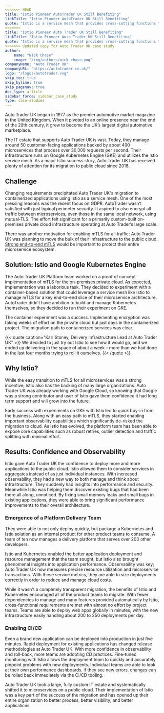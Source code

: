 ```yaml
---
<<<<<<< HEAD
title: "Istio Pioneer AutoTrader UK Still Benefiting"
linkTitle: "Istio Pioneer AutoTrader UK Still Benefiting"
quote: "Istio is a service mesh that provides cross-cutting functions that all micro services environments need."
=======
title: "Istio Pioneer Auto Trader UK Still Benefiting"
linkTitle: "Istio Pioneer Auto Trader UK Still Benefiting"
quote: "Istio is a service mesh that provides cross-cutting functions that all micro services environments need"
>>>>>>> Updated copy for Auto Trader UK case study
author:
    name: "Nick Chase"
    image: "/img/authors/nick-chase.png"
companyName: "Auto Trader UK"
companyURL: "https://autotrader.co.uk/"
logo: "/logos/autotrader.svg"
skip_toc: true
skip_byline: true
skip_pagenav: true
doc_type: article
sidebar_force: sidebar_case_study
type: case-studies
---
```

[comment]: <> (TODO: Replace placeholders)

Auto Trader UK began in 1977 as the premier automotive market magazine in the United Kingdom. When it pivoted to an online presence near the end of the 20th century, it grew to become the UK’s largest digital automotive marketplace.

The IT estate that supports Auto Trader UK is vast. Today, they manage around 50 customer-facing applications backed by about 400 microservices that process over 30,000 requests per second. Their infrastructure runs on Google Kubernetes Engine (GKE) and utilizes the Istio service mesh. As a major Istio success story, Auto Trader UK has received plenty of attention for its migration to public cloud since 2018.

## Challenge

Changing requirements precipitated Auto Trader UK's migration to containerized applications using Istio as a service mesh. One of the most pressing reasons was the recent focus on GDPR. AutoTrader wasn’t satisfied with just typical perimeter security. It aspired to also encrypt all traffic between microservices, even those in the same local network, using mutual-TLS. The effort felt significant for a primarily custom-built on-premises private cloud infrastructure operating at Auto Trader’s large scale.

There was another motivation for enabling mTLS for all traffic; Auto Trader UK was planning to move the bulk of their infrastructure to the public cloud. [Strong end-to-end mTLS](/latest/docs/tasks/security/authentication/mtls-migration/) would be important to protect their entire microservice ecosystem.

## Solution: Istio and Google Kubernetes Engine

The Auto Trader UK Platform team worked on a proof of concept implementation of mTLS for the on-premises private cloud. As expected, implementation was a laborious task. They decided to experiment with a container-based solution that could leverage a service mesh like Istio to manage mTLS for a key end-to-end slice of their microservice architecture. AutoTrader didn’t have ambition to build and manage Kubernetes themselves, so they decided to run their experiment on GKE.

The container experiment was a success. Implementing encryption was taking weeks of effort on the private cloud but just days in the containerized project. The migration path to containerized services was clear.

{{< quote caption="Karl Stoney, Delivery Infrastructure Lead at Auto Trader UK" >}}
We decided to just try out Istio to see how it would go, and we ended up delivering in the space of about a week – more than we had done in the last four months trying to roll it ourselves.
{{< /quote >}}

## Why Istio?

While the easy transition to mTLS for all microservices was a strong incentive, Istio also has the backing of many large organizations. Auto Trader UK was already working with Google Cloud, so knowing that Google was a strong contributor and user of Istio gave them confidence it had long term support and will grow into the future.

Early success with experiments on GKE with Istio led to quick buy-in from the business. Along with an easy path to mTLS, they started enabling important observability capabilities which significantly de-risked the migration to cloud. As Istio has evolved, the platform team has been able to expose core capabilities such as robust retries, outlier detection and traffic splitting with minimal effort.

## Results: Confidence and Observability

Istio gave Auto Trader UK the confidence to deploy more and more applications to the public cloud. Istio allowed them to consider services in aggregates instead of as just individual instances. With increased observability, they had a new way to both manage and think about infrastructure. They suddenly had insights into performance and security. Meanwhile Istio was helping them discover existing bugs that had been there all along, unnoticed. By fixing small memory leaks and small bugs in existing applications, they were able to bring significant performance improvements to their overall architecture.

### Emergence of a Platform Delivery Team

They were able to not only deploy quickly, but package a Kubernetes and Istio solution as an internal product for other product teams to consume. A team of ten now manages a delivery platform that serves over 200 other developers.

Istio and Kubernetes enabled the better application deployment and resource management that the team sought, but Istio also brought phenomenal insights into application performance. Observability was key; Auto Trader UK now measures precise resource utilization and microservice transactions. With these service metrics, they are able to size deployments correctly in order to reduce and manage cloud costs.

While it wasn't a completely transparent migration, the benefits of Istio and Kubernetes encouraged all of the product teams to migrate. With fewer dependencies to manage and many features provided automatically by Istio, cross-functional requirements are met with almost no effort by project teams. Teams are able to deploy web apps globally in minutes, with the new infrastructure easily handling about 200 to 250 deployments per day.

### Enabling CI/CD

Even a brand new application can be deployed into production in just five minutes. Rapid deployment for existing applications has changed release methodologies at Auto Trader UK. With more confidence in observability and roll-back, more teams are adopting CD practices. Fine-tuned monitoring with Istio allows the deployment team to quickly and accurately pinpoint problems with new deployments. Individual teams are able to look at their own performance dashboards. If they see new errors, changes can be rolled back immediately via the CI/CD tooling.

Auto Trader UK took a large, fully custom IT estate and systematically shifted it to microservices on a public cloud. Their implementation of Istio was a key part of the success of the migration and has opened up their entire organization to better process, better visibility, and better applications.
